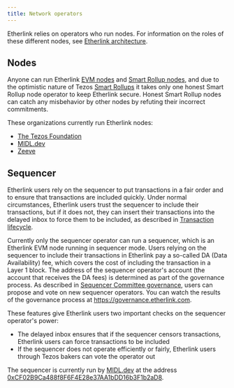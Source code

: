 ```yaml
---
title: Network operators
---
```


Etherlink relies on operators who run nodes.
For information on the roles of these different nodes, see [Etherlink architecture](/network/architecture).

## Nodes

Anyone can run Etherlink [EVM nodes](/network/evm-nodes) and [Smart Rollup nodes](/network/smart-rollup-nodes), and due to the optimistic nature of Tezos [Smart Rollups](https://docs.tezos.com/architecture/smart-rollups) it takes only one honest Smart Rollup node operator to keep Etherlink secure.
Honest Smart Rollup nodes can catch any misbehavior by other nodes by refuting their incorrect commitments.

These organizations currently run Etherlink nodes:

- [The Tezos Foundation](https://tezos.foundation/)
- [MIDL.dev](http://midl.dev/)
- [Zeeve](https://www.zeeve.io)


## Sequencer

Etherlink users rely on the sequencer to put transactions in a fair order and to ensure that transactions are included quickly.
Under normal circumstances, Etherlink users trust the sequencer to include their transactions, but if it does not, they can insert their transactions into the delayed inbox to force them to be included, as described in [Transaction lifecycle](/network/architecture#transaction-lifecycle).

Currently only the sequencer operator can run a sequencer, which is an Etherlink EVM node running in sequencer mode.
Users relying on the sequencer to include their transactions in Etherlink pay a so-called DA (Data Availability) fee, which covers the cost of including the transaction in a Layer 1 block.
The address of the sequencer operator's account (the account that receives the DA fees) is determined as part of the governance process.
As described in [Sequencer Committee governance](/governance/how-is-etherlink-governed#sequencer-committee-governance), users can propose and vote on new sequencer operators.
You can watch the results of the governance process at https://governance.etherlink.com.

These features give Etherlink users two important checks on the sequencer operator's power:

- The delayed inbox ensures that if the sequencer censors transactions, Etherlink users can force transactions to be included
- If the sequencer does not operate efficiently or fairly, Etherlink users through Tezos bakers can vote the operator out

The sequencer is currently run by [MIDL.dev](http://midl.dev/) at the address [0xCF02B9Ca488f8F6F4E28e37AA1bDD16b3F1b2aD8](https://explorer.etherlink.com/address/0xCF02B9Ca488f8F6F4E28e37AA1bDD16b3F1b2aD8).
